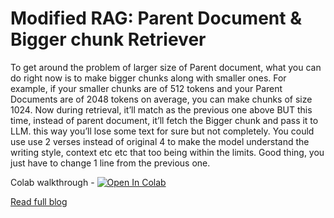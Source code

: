 # Modified RAG: Parent Document & Bigger chunk Retriever
To get around the problem of larger size of Parent document, what you can do right now is to make bigger chunks along with smaller ones. For example, if your smaller chunks are of 512 tokens and your Parent Documents are of 2048 tokens on average, you can make chunks of size 1024. Now during retrieval, it’ll match as the previous one above BUT this time, instead of parent document, it’ll fetch the Bigger chunk and pass it to LLM. this way you’ll lose some text for sure but not completely. You could use use 2 verses instead of original 4 to make the model understand the writing style, context etc etc that too being within the limits. Good thing, you just have to change 1 line from the previous one.
<br>

Colab walkthrough - <a href="https://github.com/lancedb/vectordb-recipes/blob/main/examples/parent_document_retriever/main.ipynb"><img src="https://colab.research.google.com/assets/colab-badge.svg" alt="Open In Colab"></a>

[Read full blog](https://blog.lancedb.com/modified-rag-parent-document-bigger-chunk-retriever-62b3d1e79bc6)

